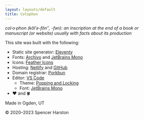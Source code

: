 ```yaml
---
layout: layouts/default
title: Colophon
---
```


*col·​o·​phon (kŏl′ə-fŏn″, -fən): an inscription at the end of a book or manuscript (or website) usually with facts about its production*

This site was built with the following:

* Static site generator: [Eleventy](https://www.11ty.dev)
* Fonts: [Archivo](https://fonts.google.com/specimen/Archivo) and [JetBrains Mono](https://www.jetbrains.com/lp/mono/)
* Icons: [Feather Icons](https://feathericons.com)
* Hosting: [Netlify](https://www.netlify.com) and [GitHub](https://github.com/sphars/spencerharston.com)
* Domain registrar: [Porkbun](https://porkbun.com)
* Editor: [VS Code](https://code.visualstudio.com) 
  * Theme: [Popping and Locking](https://marketplace.visualstudio.com/items?itemName=hedinne.popping-and-locking-vscode)
  * Font: [JetBrains Mono](https://www.jetbrains.com/lp/mono/)
* ❤ and 🍀

Made in Ogden, UT

&copy; 2020&ndash;2023 Spencer Harston
